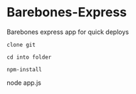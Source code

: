 # Barebones-Express
Barebones express app for quick deploys

```
clone git
```
```
cd into folder
```
```
npm-install
```
node app.js
```